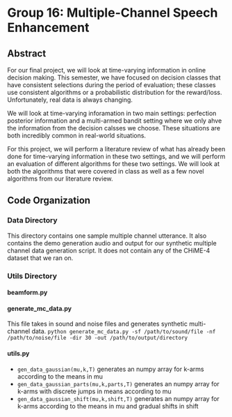 
# Group 16: Multiple-Channel Speech Enhancement

## Abstract

For our final project, we will look at time-varying information in online decision making. This semester, we have focused on decision classes that have consistent selections during the period of evaluation; these classes use consistent algorithms or a probabilistic distribution for the reward/loss. Unfortunately, real data is always changing.

We will look at time-varying inforamation in two main settings: perfection posterior information and a multi-armed bandit setting where we only ahve the information from the decision calsses we choose. These situations are both incredibly common in real-world situations.

For this project, we will perform a literature review of what has already been done for time-varying information in these two settings, and we will perform an evaluation of different algorithms for these two settings. We will look at both the algorithms that were covered in class as well as a few novel algorithms from our literature review.



## Code Organization
### Data Directory
This directory contains one sample multiple channel utterance. It also contains the demo generation audio and output for our synthetic multiple channel data generation script. It does not contain any of the CHiME-4 dataset that we ran on.

### Utils Directory
#### beamform.py


#### generate_mc_data.py
This file takes in sound and noise files and generates synthetic multi-channel data.
`python generate_mc_data.py -sf /path/to/sound/file -nf /path/to/noise/file -dir 30 -out /path/to/output/directory`

#### utils.py


* `gen_data_gaussian(mu,k,T)` generates an numpy array for k-arms according to the means in mu
* `gen_data_gaussian_parts(mu,k,parts,T)` generates an numpy array for k-arms with discrete jumps in means according to mu
* `gen_data_gaussian_shift(mu,k,shift,T)` generates an numpy array for k-arms according to the means in mu and gradual shifts in shift
